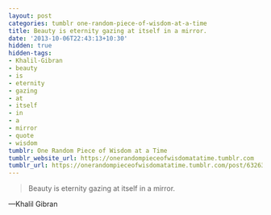 ```yaml
---
layout: post
categories: tumblr one-random-piece-of-wisdom-at-a-time
title: Beauty is eternity gazing at itself in a mirror.
date: '2013-10-06T22:43:13+10:30'
hidden: true
hidden-tags:
- Khalil-Gibran
- beauty
- is
- eternity
- gazing
- at
- itself
- in
- a
- mirror
- quote
- wisdom
tumblr: One Random Piece of Wisdom at a Time
tumblr_website_url: https://onerandompieceofwisdomatatime.tumblr.com
tumblr_url: https://onerandompieceofwisdomatatime.tumblr.com/post/63263417949/beauty-is-eternity-gazing-at-itself-in-a-mirror
---
```

> Beauty is eternity gazing at itself in a mirror.

—Khalil Gibran
